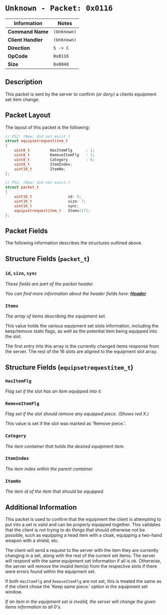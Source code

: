 # `Unknown - Packet: 0x0116`

| Information               | Notes |
|---                        |---    |
| **Command Name**          | `(Unknown)` |
| **Client Handler**        | `(Unknown)` |
| **Direction**             | `S -> C` |
| **OpCode**                | `0x0116` |
| **Size**                  | `0x0048` |

## Description

This packet is sent by the server to confirm _(or deny)_ a clients equipment set item change.

## Packet Layout

The layout of this packet is the following:

```cpp
// PS2: (New; did not exist.)
struct equipsetrequestitem_t
{
    uint8_t         HasItemFlg      : 1;
    uint8_t         RemoveItemFlg   : 1;
    uint8_t         Category        : 6;
    uint8_t         ItemIndex;
    uint16_t        ItemNo;
};

// PS2: (New; did not exist.)
struct packet_t
{
    uint16_t                id: 9;
    uint16_t                size: 7;
    uint16_t                sync;
    equipsetrequestitem_t   Items[17];
};
```

## Packet Fields

The following information describes the structures outlined above.

## Structure Fields (`packet_t`)

### `id`, `size`, `sync`

_These fields are part of the packet header._

_You can find more information about the header fields here: [**Header**](/world/HEADER.md)_

### `Items`

_The array of items describing the equipment set._

This value holds the various equipment set slots information, including the keep/remove state flags, as well as the potential item being equipped into the slot.

The first entry into this array is the currently changed items response from the server. The rest of the 16 slots are aligned to the equipment slot array.

## Structure Fields (`equipsetrequestitem_t`)

### `HasItemFlg`

_Flag set if the slot has an item equipped into it._

### `RemoveItemFlg`

_Flag set if the slot should remove any equipped piece. (Shows red X.)_

This value is set if the slot was marked as 'Remove piece.'.

### `Category`

_The item container that holds the desired equipment item._

### `ItemIndex`

_The item index within the parent container._

### `ItemNo`

_The item id of the item that should be equipped._

## Additional Information

This packet is used to confirm that the equipment the client is attempting to put into a set is valid and can be properly equipped together. This validates that the client is not trying to do things that should otherwise not be possible, such as equipping a head item with a cloak, equipping a two-hand weapon with a shield, etc.

The client will send a request to the server with the item they are currently changing in a set, along with the rest of the current set items. The server will respond with the same equipment set information if all is ok. Otherwise, the server will remove the invalid item(s) from the respective slots if there were errors found within the equipment set.

If both `HasItemFlg` and `RemoveItemFlg` are not set, this is treated the same as if the client chose the 'Keep same piece.' option in the equipment set window.

_If an item in the equipment set is invalid, the server will change the given items information to all 0's._
